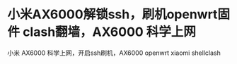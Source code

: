 # 小米AX6000解锁ssh，刷机openwrt固件 clash翻墙，AX6000 科学上网
小米 AX6000 科学上网，开启ssh刷机，AX6000 openwrt xiaomi shellclash

